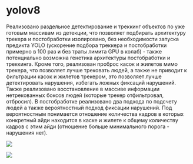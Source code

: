 # yolov8
Реализовано раздельное детектирование и треккинг объектов по уже готовым массивам из детекции, что позволяет подбирать архитектуру трекера и постобработки изолировано, без необходимости запуска предикта YOLO (ускорение подбора треккера и постобработки примерно в 100 раз и без траты лимита GPU в колаб) - также потенциально возможна генетика архитектуры постобработки и треккинга. Кроме того, реализован проброс касок и жилетов мимо трекера, что позволяет лучше трековать людей, а также не приводит к фильтрации касок и жилетов трекером, это позволяет лучше детектировать нарушения, избегать ложных фиксаций нарушений. Также реализовано восстановление в массиве информации нетрекованных боксов людей (которые трекер отфильтровал, отбросил).
В постобработке реализовано два подхода по подсчету людей а также вероятностный подход фиксации нарушений. Под вероятностным понимается отношение количества кадров в которых конкретный айди находится в каске и жилете к общему количеству кадров с этим айди (отношение больше минимального порога - нарушения нет).

<img src="http://s12.gifyu.com/images/ezgif.com-crop.gif"/>

![](http://s12.gifyu.com/images/ezgif.com-crop.gif)

